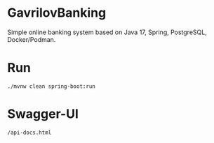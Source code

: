 # GavrilovBanking
Simple online banking system based on Java 17, Spring, PostgreSQL, Docker/Podman.

# Run
`./mvnw clean spring-boot:run`

# Swagger-UI

`/api-docs.html`
